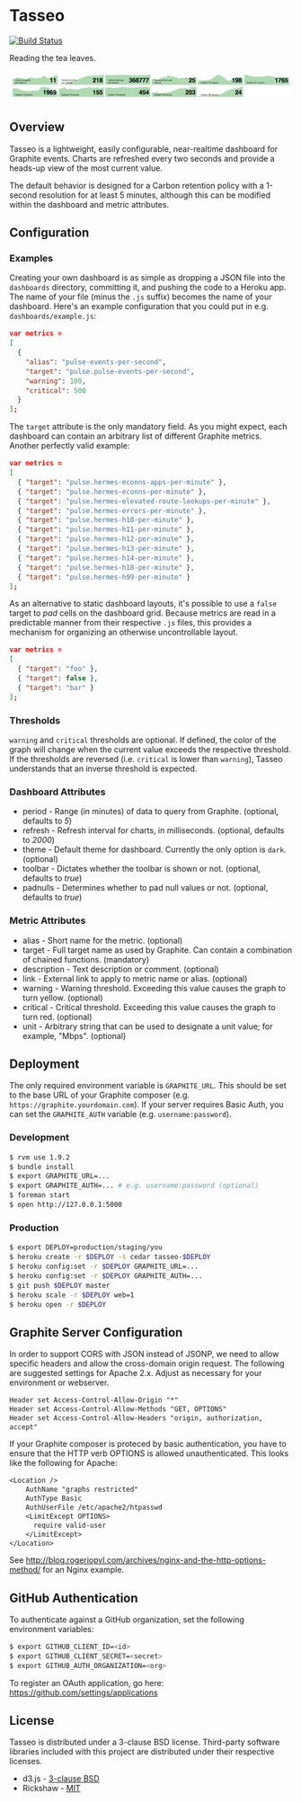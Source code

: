 # Tasseo

[![Build Status](https://secure.travis-ci.org/obfuscurity/tasseo.png)](http://travis-ci.org/obfuscurity/tasseo)

Reading the tea leaves.

![graph](https://github.com/obfuscurity/tasseo/raw/master/lib/tasseo/public/i/tasseo.png "Tasseo Dashboard")

## Overview

Tasseo is a lightweight, easily configurable, near-realtime dashboard for Graphite events. Charts are refreshed every two seconds and provide a heads-up view of the most current value.

The default behavior is designed for a Carbon retention policy with a 1-second resolution for at least 5 minutes, although this can be modified within the dashboard and metric attributes.

## Configuration

### Examples

Creating your own dashboard is as simple as dropping a JSON file into the `dashboards` directory, committing it, and pushing the code to a Heroku app. The name of your file (minus the `.js` suffix) becomes the name of your dashboard. Here's an example configuration that you could put in e.g. `dashboards/example.js`:

```json
var metrics =
[
  {
    "alias": "pulse-events-per-second",
    "target": "pulse.pulse-events-per-second",
    "warning": 100,
    "critical": 500
  }
];
```

The `target` attribute is the only mandatory field. As you might expect, each dashboard can contain an arbitrary list of different Graphite metrics. Another perfectly valid example:

```json
var metrics =
[
  { "target": "pulse.hermes-econns-apps-per-minute" },
  { "target": "pulse.hermes-econns-per-minute" },
  { "target": "pulse.hermes-elevated-route-lookups-per-minute" },
  { "target": "pulse.hermes-errors-per-minute" },
  { "target": "pulse.hermes-h10-per-minute" },
  { "target": "pulse.hermes-h11-per-minute" },
  { "target": "pulse.hermes-h12-per-minute" },
  { "target": "pulse.hermes-h13-per-minute" },
  { "target": "pulse.hermes-h14-per-minute" },
  { "target": "pulse.hermes-h18-per-minute" },
  { "target": "pulse.hermes-h99-per-minute" }
];
```

As an alternative to static dashboard layouts, it's possible to use a `false` target to _pad_ cells on the dashboard grid. Because metrics are read in a predictable manner from their respective `.js` files, this provides a mechanism for organizing an otherwise uncontrollable layout.


```json
var metrics =
[
  { "target": "foo" },
  { "target": false },
  { "target": "bar" }
];
```

### Thresholds

`warning` and `critical` thresholds are optional. If defined, the color of the graph will change when the current value exceeds the respective threshold. If the thresholds are reversed (i.e. `critical` is lower than `warning`), Tasseo understands that an inverse threshold is expected.

### Dashboard Attributes

* period - Range (in minutes) of data to query from Graphite. (optional, defaults to _5_)
* refresh - Refresh interval for charts, in milliseconds. (optional, defaults to _2000_)
* theme - Default theme for dashboard. Currently the only option is `dark`. (optional)
* toolbar - Dictates whether the toolbar is shown or not. (optional, defaults to _true_)
* padnulls - Determines whether to pad null values or not. (optional, defaults to _true_)

### Metric Attributes

* alias - Short name for the metric. (optional)
* target - Full target name as used by Graphite. Can contain a combination of chained functions. (mandatory)
* description - Text description or comment. (optional)
* link - External link to apply to metric name or alias. (optional)
* warning - Warning threshold. Exceeding this value causes the graph to turn yellow. (optional)
* critical - Critical threshold. Exceeding this value causes the graph to turn red. (optional)
* unit - Arbitrary string that can be used to designate a unit value; for example, "Mbps". (optional)

## Deployment

The only required environment variable is `GRAPHITE_URL`. This should be set to the base URL of your Graphite composer (e.g. `https://graphite.yourdomain.com`). If your server requires Basic Auth, you can set the `GRAPHITE_AUTH` variable (e.g. `username:password`).

### Development

```bash
$ rvm use 1.9.2
$ bundle install
$ export GRAPHITE_URL=...
$ export GRAPHITE_AUTH=... # e.g. username:password (optional)
$ foreman start
$ open http://127.0.0.1:5000
```

### Production

```bash
$ export DEPLOY=production/staging/you
$ heroku create -r $DEPLOY -s cedar tasseo-$DEPLOY
$ heroku config:set -r $DEPLOY GRAPHITE_URL=...
$ heroku config:set -r $DEPLOY GRAPHITE_AUTH=...
$ git push $DEPLOY master
$ heroku scale -r $DEPLOY web=1
$ heroku open -r $DEPLOY
```

## Graphite Server Configuration

In order to support CORS with JSON instead of JSONP, we need to allow specific headers and allow the cross-domain origin request. The following are suggested settings for Apache 2.x. Adjust as necessary for your environment or webserver.

```
Header set Access-Control-Allow-Origin "*"
Header set Access-Control-Allow-Methods "GET, OPTIONS"
Header set Access-Control-Allow-Headers "origin, authorization, accept"
```

If your Graphite composer is proteced by basic authentication, you have to ensure that the HTTP verb OPTIONS is allowed unauthenticated. This looks like the following for Apache:
```
<Location />
    AuthName "graphs restricted"
    AuthType Basic
    AuthUserFile /etc/apache2/htpasswd
    <LimitExcept OPTIONS>
      require valid-user
    </LimitExcept>
</Location>
```

See http://blog.rogeriopvl.com/archives/nginx-and-the-http-options-method/ for an Nginx example.

## GitHub Authentication

To authenticate against a GitHub organization, set the following environment variables:

```bash
$ export GITHUB_CLIENT_ID=<id>
$ export GITHUB_CLIENT_SECRET=<secret>
$ export GITHUB_AUTH_ORGANIZATION=<org>
```

To register an OAuth application, go here: https://github.com/settings/applications


## License

Tasseo is distributed under a 3-clause BSD license. Third-party software libraries included with this project are distributed under their respective licenses.

* d3.js - [3-clause BSD](https://github.com/mbostock/d3/blob/master/LICENSE)
* Rickshaw - [MIT](https://github.com/shutterstock/rickshaw)

